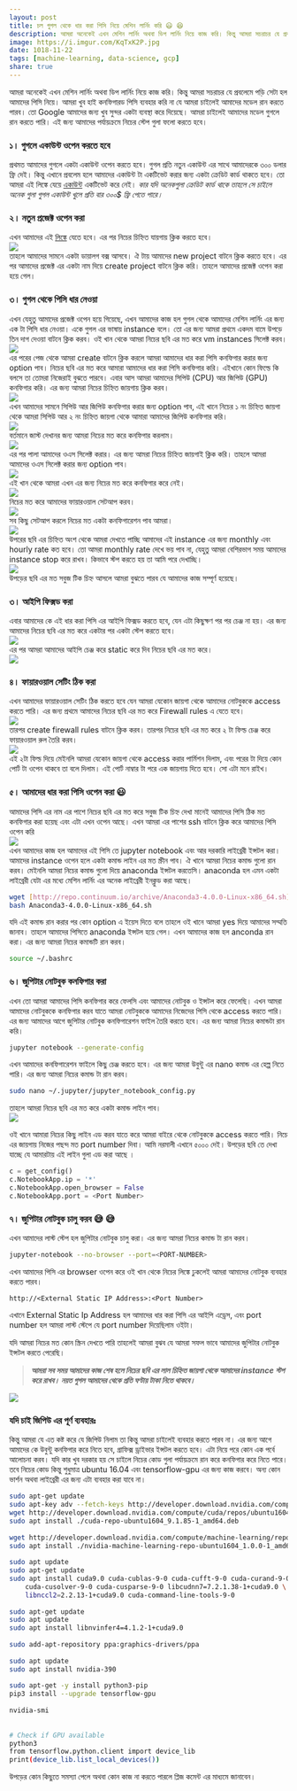 ```yaml
---  
layout: post  
title: চল গুগল থেকে ধার করা পিসি নিয়ে মেশিন লার্নিং করি 😃 😆  
description: আমরা অনেকেই এখন মেশিন লার্নিং অথবা ডিপ লার্নিং নিয়ে কাজ করি। কিন্তু আমরা সচরাচর যে প্রবলেমে পড়ি সেটা হল আমাদের পিসি নিয়ে। আমরা খুব হাই কনফিগারড পিসি ব্যবহার করি না যে...  
image: https://i.imgur.com/KqTxK2P.jpg  
date: 1018-11-22  
tags: [machine-learning, data-science, gcp]  
share: true  
---  
```

  
আমরা অনেকেই এখন মেশিন লার্নিং অথবা ডিপ লার্নিং নিয়ে কাজ করি। কিন্তু আমরা সচরাচর যে প্রবলেমে পড়ি সেটা হল আমাদের পিসি নিয়ে। আমরা খুব হাই কনফিগারড পিসি ব্যবহার করি না যে আমরা চাইলেই আমাদের মডেল রান করতে পারব। তো Google আমাদের জন্য খুব সুন্দর একটা ব্যবস্থা করে দিয়েছে। আমরা চাইলেই আমাদের মডেল গুগলে রান করতে পারি। এই জন্য আমাদের পর্যায়ক্রমে নিচের স্টেপ গুলা ফলো করতে হবে।  
  
### ১। গুগলে একাউন্ট ওপেন করতে হবে  
  
প্রথমত আমাদের গুগলে একটা একাউন্ট ওপেন করতে হবে। গুগল প্রতি নতুন একাউন্ট এর সাথে আমাদেরকে ৩০০ ডলার ফ্রি দেই। কিন্তু এখানে প্রবলেম হলে আমাদের একাউন্ট টা একটিভেট করার জন্য একটা ক্রেডিট কার্ড থাকতে হবে। তো আমরা এই লিঙ্কে যেয়ে [একাউন্ট](https://cloud.google.com/) একটিভেট করে নেই। *কার যদি অনেকগুলা ক্রেডিট কার্ড থাকে তাহলে সে চাইলে অনেক গুলা গুগল একাউন্ট খুলে প্রতি বার ৩০০$ ফ্রি পেতে পারে।*  
  
### ২। নতুন প্রজেক্ট ওপেন করা  
  
এখন আমাদের এই [লিঙ্কে](https://console.cloud.google.com/) যেতে হবে। এর পর নিচের চিহ্নিত যায়গায় ক্লিক করতে হবে।  
![](https://miro.medium.com/v2/resize:fit:700/1*cCwLi8ohSJNc74P8u_Jd2w.png)  
তাহলে আমাদের সামনে একটা ডায়ালগ বক্স আসবে। ঐ টায় আমাদের new project বাটনে ক্লিক করতে হবে। এর পর আমাদের প্রজেক্ট এর একটা নাম দিয়ে create project বাটনে ক্লিক করি। তাহলে আমাদের প্রজেক্ট ওপেন করা হয়ে গেল।  
  
### ৩। গুগল থেকে পিসি ধার নেওয়া  
  
এখন যেহুতু আমাদের প্রজেক্ট ওপেন হয়ে গিয়েছে, এখন আমাদের কাজ হল গুগল থেকে আমাদের মেশিন লার্নিং এর জন্য এক টা পিসি ধার নেওয়া। একে গুগল এর ভাষায় instance বলে। তো এর জন্য আমরা প্রথমে একদম বামে উপড়ে তিন দাগ দেওয়া বাটনে ক্লিক করব। ওই খান থেকে আমরা নিচের ছবি এর মত করে vm instances সিলেক্ট করব।  
![](https://miro.medium.com/v2/resize:fit:463/1*rZodQQa-9Xyo0rtyspdUQw.png)  
এর পরের পেজ থেকে আমরা create বাটনে ক্লিক করলে আমরা আমাদের ধার করা পিসি কনফিগার করার জন্য option পাব। নিচের ছবি এর মত করে আমারা আমাদের ধার করা পিসি কনফিগার করি। এইখানে কোন ফিল্ডে কি বলসে তা তোমরা নিজেরাই বুঝতে পারবে। এবার আস আমরা আমাদের সিপিউ (CPU) আর জিপিউ (GPU) কনফিগার করি। এর জন্য আমরা নিচের চিহ্নিত জায়গায় ক্লিক করব।  
![](https://miro.medium.com/v2/resize:fit:456/1*hWKFw_lfixyZj4oiML2OgQ.png)  
এখন আমাদের সামনে সিপিউ আর জিপিউ কনফিগার করার জন্য option পাব, এই খানে নিচের ১ নং চিহ্নিত জায়গা থেকে আমরা সিপিউ আর ২ নং চিহ্নিত জায়গা থেকে আমারা আমাদের জিপিউ কনফিগার করি।  
![](https://miro.medium.com/v2/resize:fit:448/1*7noU-DhSNlFTI88TNH6NoA.png)  
বর্তমানে জাস্ট দেখানর জন্য আমরা নিচের মত করে কনফিগার করলাম।  
![](https://miro.medium.com/v2/resize:fit:440/1*b9UWOEwhD0Dl-brv8VEVFQ.png)  
এর পর পালা আমাদের ওএস সিলেক্ট করার। এর জন্য আমরা নিচের চিহ্নিত জায়গাই ক্লিক করি। তাহলে আমরা আমাদের ওএস সিলেক্ট করার জন্য option পাব।  
![](https://miro.medium.com/v2/resize:fit:443/1*vqcn3pUaVOe8n6CNhjDcmg.png)  
এই খান থেকে আমরা এখন এর জন্য নিচের মত করে কনফিগার করে নেই।  
![](https://miro.medium.com/v2/resize:fit:481/1*qFLS_zuKOZFiLKSC5Ri1dw.png)  
নিচের মত করে আমাদের ফায়ারওয়াল সেটআপ করব।  
![](https://miro.medium.com/v2/resize:fit:460/1*m3TvepujCLIdnj6ygeiOsQ.png)  
সব কিছু সেটআপ করলে নিচের মত একটা কনফিগারেশন পাব আমরা।  
![](https://miro.medium.com/v2/resize:fit:700/1*1Zq29qDAFENhR2mcjQaFYw.png)  
উপরের ছবি এর চিহ্নিত অংশ থেকে আমরা দেখতে পাচ্ছি আমাদের এই instance এর জন্য monthly এবং hourly rate কত হবে। তো আমরা monthly rate দেখে ভয় পাব না, যেহুতু আমরা বেশিরভাগ সময় আমাদের instance stop করে রাখব। কিভাবে স্টপ করতে হয় তা আমি পরে দেখাচ্ছি।  
![](https://miro.medium.com/v2/resize:fit:700/1*epG2reJXJ0Hll8bhzCcdwA.png)  
উপড়ের ছবি এর মত সবুজ টিক চিহ্ন আসলে আমরা বুঝতে পারব যে আমাদের কাজ সম্পূর্ণ হয়েছে।  
  
### ৩। আইপি ফিক্সড করা  
  
এবার আমাদের কে এই ধার করা পিসি এর আইপি ফিক্সড করতে হবে, যেন এটা কিছুক্ষণ পর পর চেঞ্জ না হয়। এর জন্য আমাদের নিচের ছবি এর মত করে একটার পর একটা স্টেপ করতে হবে।  
![](https://miro.medium.com/v2/resize:fit:438/1*HcW3l9NDiLndn9E0g7mHLA.png)  
এর পর আমরা আমাদের আইপি চেঞ্জ করে static করে দিব নিচের ছবি এর মত করে।  
![](https://miro.medium.com/v2/resize:fit:700/1*M3boRiOVyvkN3KFBCsi21g.png)  
### ৪। ফায়ারওয়াল সেটিং ঠিক করা  
  
এখন আমাদের ফায়ারওয়াল সেটিং ঠিক করতে হবে যেন আমরা যেকোন জায়গা থেকে আমাদের নোটবুককে access করতে পারি। এর জন্য প্রথমে আমাদের নিচের ছবি এর মত করে Firewall rules এ যেতে হবে।  
![](https://miro.medium.com/v2/resize:fit:439/1*3fcSxVcp7y4ZCbSRppu6bw.png)  
তারপর create firewall rules বাটনে ক্লিক করব। তারপর নিচের ছবি এর মত করে ২ টা ফিল্ড চেঞ্জ করে ফায়ারওয়াল রুল তৈরি করব।  
![](https://miro.medium.com/v2/resize:fit:484/1*3iFnj8kchPQC3nOGGUi0IA.png)  
এই ২টা ফিল্ড দিয়ে মেইনলি আমরা যেকোন জায়গা থেকে access করার পার্মিশন দিলাম, এবং পরের টা দিয়ে কোন পোর্ট টা ওপেন থাকবে তা বলে দিলাম। এই পোর্ট নাম্বার টা পরে এক জায়গায় দিতে হবে। সো এটা মনে রাইখ।  
  
### ৫। আমাদের ধার করা পিসি ওপেন করা 😃  
  
আমাদের পিসি এর নাম এর পাশে নিচের ছবি এর মত করে সবুজ টিক চিহ্ন দেখা মানেই আমাদের পিসি ঠিক মত কনফিগার করা হয়েছ এবং এটা এখন ওপেন আছে। এখন আমরা এর পাশের ssh বাটনে ক্লিক করে আমাদের পিসি ওপেন করি  
![](https://miro.medium.com/v2/resize:fit:686/1*xrFkV3qHmkBRmljCScnYtw.png)  
এখন আমাদের কাজ হল আমাদের এই পিসি তে jupyter notebook এবং আর দরকারি লাইব্রেরী ইন্সটল করা। আমাদের instance ওপেন হলে একটা কমান্ড লাইন এর মত স্ক্রীন পাব। ঐ খানে আমরা নিচের কমান্ড গুলো রান করব। মেইনলি আমরা নিচের কমান্ড গুলো দিয়ে anaconda ইন্সটল করতেসি। anaconda হল এমন একটা লাইব্রেরী যেটা এর মধ্যে মেশিন লার্নিং এর অনেক লাইব্রেরী ইনক্লুড করা আছে।  
  
```bash  
wget [http://repo.continuum.io/archive/Anaconda3-4.0.0-Linux-x86_64.sh](http://repo.continuum.io/archive/Anaconda3-4.0.0-Linux-x86_64.sh)  
bash Anaconda3-4.0.0-Linux-x86_64.sh  
```  
      
  
যদি এই কমান্ড রান করার পর কোন option এ ইয়েস দিতে বলে তাহলে ওই খানে আমরা yes দিয়ে আমাদের সম্মতি জানাব। তাহলে আমাদের পিসিতে anaconda ইন্সটল হয়ে গেল। এখন আমাদের কাজ হল anconda রান করা। এর জন্য আমরা নিচের কমান্ডটি রান করব।  
  
```bash  
source ~/.bashrc  
```  
  
### ৬। জুপিটার নোটবুক কনফিগার করা  
  
এখন তো আমরা আমাদের পিসি কনফিগার করে ফেলসি এবং আমাদের নোটবুক ও ইন্সটল করে ফেলেছি। এখন আমরা আমাদের নোটবুককে কনফিগার করব যাতে আমরা নোটবুককে আমাদের নিজেদের পিসি থেকে access করতে পারি। এর জন্য আমাদের আগে জুপিটার নোটবুক কনফিগারেশন ফাইল তৈরি করতে হবে। এর জন্য আমরা নিচের কমান্ডটা রান করি।  
  
```bash  
jupyter notebook --generate-config  
```  
  
এখন আমাদের কনফিগারেশন ফাইলে কিছু চেঞ্জ করতে হবে। এর জন্য আমরা উবুন্টু এর nano কমান্ড এর হেল্প নিতে পারি। এর জন্য আমরা নিচের কমান্ড টা রান করব।  
  
```bash  
sudo nano ~/.jupyter/jupyter_notebook_config.py  
```  
  
তাহলে আমরা নিচের ছবি এর মত করে একটা কমান্ড লাইন পাব।  
![](https://miro.medium.com/v2/resize:fit:683/1*NmhkrLUpcJobdhg3Xqf7LA.png)  
  
ওই খানে আমারা নিচের কিছু লাইন এড করব যাতে করে আমরা বাইরে থেকে নোটবুককে access করতে পারি। নিচে এর জায়গায় নিজের পছন্দ মত port number দিবা। আমি নরমালী এখানে ৫০০০ দেই। উপড়ের ছবি তে দেখা যাচ্ছে যে আমারটায় এই লাইন গুলা এড করা আছে ।  
  
```python  
c = get_config()  
c.NotebookApp.ip = '*'  
c.NotebookApp.open_browser = False  
c.NotebookApp.port = <Port Number>  
```  
  
### ৭। জুপিটার নোটবুক চালু করব 😅 😅  
  
এখন আমাদের লাস্ট স্টেপ হল জুপিটার নোটবুক চালু করা। এর জন্য আমরা নিচের কমান্ড টা রান করব।  
  
```bash  
jupyter-notebook --no-browser --port=<PORT-NUMBER>  
```  
  
এখন আমাদের পিসি এর browser ওপেন করে ওই খান থেকে নিচের লিঙ্কে ঢুকলেই আমরা আমাদের নোটবুক ব্যবহার করতে পারব।  
  
```  
http://<External Static IP Address>:<Port Number>  
```  
  
এখানে External Static Ip Address হল আমাদের ধার করা পিসি এর আইপি এড্রেস, এবং port number হল আমরা লাস্ট স্টেপে যে port number দিয়েছিলাম ওইটা।  
  
যদি আমরা নিচের মত কোন স্ক্রিন দেখতে পারি তাহলেই আমরা বুঝব যে আমরা সফল ভাবে আমাদের জুপিটার নোটবুক ইন্সটল করতে পেরেছি।  
  
> ***আমরা সব সময় আমাদের কাজ শেষ হলে নিচের ছবি এর লাল চিহ্নিত জায়গা থেকে আমাদের instance স্টপ করে রাখব। নয়ত গুগল আমাদের থেকে প্রতি ঘণ্টায় টাকা নিতে থাকবে।***  
  
![](https://miro.medium.com/v2/resize:fit:700/1*TiMCeoU4gHGhNk7743Ckng.png)  
### যদি চাই জিপিউ এর পূর্ণ ব্যবহারঃ  
  
কিন্তু আমরা যে এত কষ্ট করে যে জিপিউ নিলাম তা কিন্তু আমরা চাইলেই ব্যবহার করতে পারব না। এর জন্য আগে আমাদের কে উবুন্টু কনফিগার করে নিতে হবে, গ্রাফিক্স ড্রাইভার ইন্সটল করতে হবে। এটা নিয়ে পরে কোন এক পর্বে আলোচনা করব। যদি কার খুব দরকার হয় সে চাইলে নিচের কোড গুলা পর্যায়ক্রমে রান করে কনফিগার করে নিতে পারে। তবে নিচের কোড কিন্তু শুধুমাত্র ubuntu 16.04 এবং tensorflow-gpu এর জন্য কাজ করবে। অন্য কোন ভার্শন অথবা লাইব্রেরী এর জন্য এটা ব্যবহার করা যাবে না।  
  
```bash  
sudo apt-get update  
sudo apt-key adv --fetch-keys http://developer.download.nvidia.com/compute/cuda/repos/ubuntu1604/x86_64/7fa2af80.pub  
wget http://developer.download.nvidia.com/compute/cuda/repos/ubuntu1604/x86_64/cuda-repo-ubuntu1604_9.1.85-1_amd64.deb  
sudo apt install ./cuda-repo-ubuntu1604_9.1.85-1_amd64.deb  
  
wget http://developer.download.nvidia.com/compute/machine-learning/repos/ubuntu1604/x86_64/nvidia-machine-learning-repo-ubuntu1604_1.0.0-1_amd64.deb  
sudo apt install ./nvidia-machine-learning-repo-ubuntu1604_1.0.0-1_amd64.deb  
  
sudo apt update  
sudo apt-get update  
sudo apt install cuda9.0 cuda-cublas-9-0 cuda-cufft-9-0 cuda-curand-9-0 \  
	cuda-cusolver-9-0 cuda-cusparse-9-0 libcudnn7=7.2.1.38-1+cuda9.0 \  
	libnccl2=2.2.13-1+cuda9.0 cuda-command-line-tools-9-0  
  
sudo apt-get update  
sudo apt update  
sudo apt install libnvinfer4=4.1.2-1+cuda9.0  
  
sudo add-apt-repository ppa:graphics-drivers/ppa  
  
sudo apt update  
sudo apt install nvidia-390  
  
sudo apt-get -y install python3-pip  
pip3 install --upgrade tensorflow-gpu  
  
nvidia-smi  
  
  
# Check if GPU available  
python3  
from tensorflow.python.client import device_lib  
print(device_lib.list_local_devices())  
```  
  
উপড়ের কোন কিছুতে সমস্যা পেলে অথবা কোন কাজ না করতে পারলে প্লিজ কমেন্ট এর মাধ্যমে জানাবেন।  
